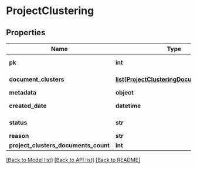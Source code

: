 # ProjectClustering

## Properties
Name | Type | Description | Notes
------------ | ------------- | ------------- | -------------
**pk** | **int** |  | [optional] [readonly] 
**document_clusters** | [**list[ProjectClusteringDocumentClusters]**](ProjectClusteringDocumentClusters.md) |  | [optional] [readonly] 
**metadata** | **object** |  | [optional] 
**created_date** | **datetime** |  | [optional] [readonly] 
**status** | **str** |  | [optional] [readonly] 
**reason** | **str** |  | [optional] 
**project_clusters_documents_count** | **int** |  | 

[[Back to Model list]](../README.md#documentation-for-models) [[Back to API list]](../README.md#documentation-for-api-endpoints) [[Back to README]](../README.md)


